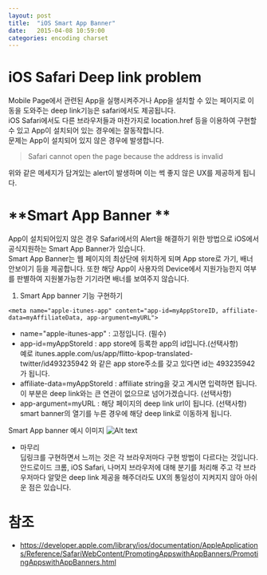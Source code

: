 ```yaml
---
layout: post
title:  "iOS Smart App Banner"
date:   2015-04-08 10:59:00
categories: encoding charset
---
```


# **iOS Safari Deep link problem**
Mobile Page에서 관련된 App을 실행시켜주거나 App을 설치할 수 있는 페이지로 이동을 도와주는 deep link기능은 safari에서도 제공됩니다.  
iOS Safari에서도 다른 브라우저들과 마찬가지로 location.href 등을 이용하여 구현할 수 있고 App이 설치되어 있는 경우에는 잘동작합니다.  
문제는 App이 설치되어 있지 않은 경우에 발생합니다.

> Safari cannot open the page because the address is invalid

위와 같은 메세지가 담겨있는 alert이 발생하며 이는 썩 좋지 않은 UX를 제공하게 됩니다.  

# **Smart App Banner **
App이 설치되어있지 않은 경우 Safari에서의 Alert을 해결하기 위한 방법으로 iOS에서 공식지원하는 Smart App Banner가 있습니다.  
Smart App Banner는 웹 페이지의 최상단에 위치하게 되며 App store로 가기, 배너 안보이기 등을 제공합니다. 
또한 해당 App이 사용자의 Device에서 지원가능한지 여부를 판별하여 지원불가능한 기기라면 배너를 보여주지 않습니다.  

1. Smart App banner 기능 구현하기  

```
<meta name="apple-itunes-app" content="app-id=myAppStoreID, affiliate-data=myAffiliateData, app-argument=myURL">
```
  - name="apple-itunes-app" : 고정입니다. (필수)
  - app-id=myAppStoreId : app store에 등록한 app의 id입니다.(선택사항)  
      예로 itunes.apple.com/us/app/flitto-kpop-translated-twitter/id493235942 와 같은 app store주소를 갖고 있다면 id는 493235942가 됩니다.
  - affiliate-data=myAppStoreId : affiliate string을 갖고 계시면 입력하면 됩니다. 이 부분은 deep link와는 큰 연관이 없으므로 넘어가겠습니다. (선택사항)
  - app-argument=myURL : 해당 페이지의 deep link url이 됩니다. (선택사항) smart banner의 열기를 누른 경우에 해당 deep link로 이동하게 됩니다.


 Smart App banner 예시 이미지
![Alt text](https://developer.apple.com/library/ios/documentation/AppleApplications/Reference/SafariWebContent/Art/smartbanner_2x.png)

- 마무리  
딥링크를 구현하면서 느끼는 것은 각 브라우저마다 구현 방법이 다르다는 것입니다. 안드로이드 크롬, iOS Safari, 나머지 브라우저에 대해 분기를 처리해 주고 각 브라우저마다 알맞은 deep link 제공을 해주더라도 UX의 통일성이 지켜지지 않아 아쉬운 점은 있습니다.

# 참조 
- https://developer.apple.com/library/ios/documentation/AppleApplications/Reference/SafariWebContent/PromotingAppswithAppBanners/PromotingAppswithAppBanners.html
